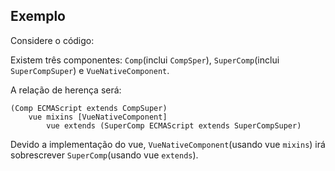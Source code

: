 ## Exemplo

Considere o código:

[](./code-example.ts ':include :type=code typescript')

Existem três componentes: `Comp`(inclui `CompSper`), `SuperComp`(inclui `SuperCompSuper`) e `VueNativeComponent`.

A relação de herença será:

```
(Comp ECMAScript extends CompSuper)
    vue mixins [VueNativeComponent]
        vue extends (SuperComp ECMAScript extends SuperCompSuper)
```

Devido a implementação do vue, `VueNativeComponent`(usando vue `mixins`) irá sobrescrever `SuperComp`(usando vue `extends`).